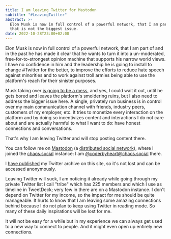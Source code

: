 ```yaml
---
title: I am leaving Twitter for Mastodon
subtitle: "#LeavingTwitter"
abstract: >-
  Elon Musk is now in full control of a powerful network, that I am part of; but
  that is not the biggest issue.
date: 2022-10-28T23:00+02:00
---
```


Elon Musk is now in full control of a powerful network, that I am part of and in
the past he has made it clear that he wants to turn it into a un-moderated,
free-for-to-strongest opinion machine that supports his narrow world views. I
have no confidence in him and the leadership he is going to install to change
#Twitter for the better, to improve the efforts to reduce hate speech against
minorities and to work against troll armies being able to use the platform's
reach for their sinister purposes.

Musk taking over
[is going to be a mess](https://www.theverge.com/2022/10/28/23428132/elon-musk-twitter-acquisition-problems-speech-moderation),
and yes, I could wait it out, until he gets bored and leaves the platform's
smoldering ruins, but I also need to address the bigger issue here. A single,
privately run business is in control over my main communication channel with
friends, industry peers, customers of my employer, etc. It tries to monetize
every interaction on the platform and by doing so incentivizes content and
interactions I do not care about and are actually harmful to what I want to do:
have honest connections and conversations.

That's why I am leaving Twitter and will stop posting content there.

You can follow me on [Mastodon](https://mastodon.social/) (a
[distributed social network](https://en.wikipedia.org/wiki/Distributed_social_network)),
where I joined the [chaos.social](https://chaos.social/about/more) instance: I
am [@coderbyheart@chaos.social](https://chaos.social/@coderbyheart) there.

I [have published](/twitter/archive) my Twitter archive on this site, so it's
not lost and can be accessed anonymously.

Leaving Twitter will suck, I am noticing it already while going through my
private Twitter list I call "tribe" which has 225 members and which I use as
timeline in TweetDeck; very few in there are on a Mastodon instance. I don't
depend on Twitter for my income, so the impact for me should be quite
manageable. It hurts to know that I am leaving some amazing connections behind
because I do not plan to keep using Twitter in reading mode. So many of these
daily inspirations will be lost for me.

It will not be easy for a while but in my experience we can always get used to a
new way to connect to people. And it might even open up entirely new
connections.
